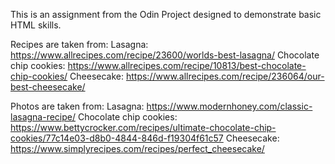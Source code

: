 This is an assignment from the Odin Project designed to demonstrate basic HTML skills. 

Recipes are taken from: 
Lasagna: https://www.allrecipes.com/recipe/23600/worlds-best-lasagna/
Chocolate chip cookies: https://www.allrecipes.com/recipe/10813/best-chocolate-chip-cookies/
Cheesecake: https://www.allrecipes.com/recipe/236064/our-best-cheesecake/


Photos are taken from: 
Lasagna: https://www.modernhoney.com/classic-lasagna-recipe/
Chocolate chip cookies: https://www.bettycrocker.com/recipes/ultimate-chocolate-chip-cookies/77c14e03-d8b0-4844-846d-f19304f61c57
Cheesecake: https://www.simplyrecipes.com/recipes/perfect_cheesecake/

